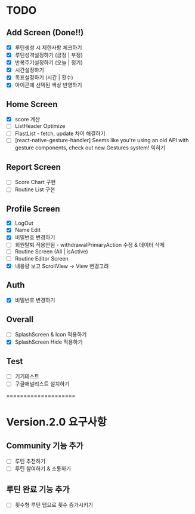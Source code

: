 # TODO

## Add Screen (Done!!)

- [x] 루틴생성 시 제한사항 체크하기
- [x] 루틴성격설정하기 (긍정 | 부정)
- [x] 반복주기설정하기 (오늘 | 정기)
- [x] 시간설정하기
- [x] 목표설정하기 (시간 | 횟수)
- [x] 아이콘에 선택된 색상 반영하기

## Home Screen

- [x] score 계산
- [ ] ListHeader Optimize
- [ ] FlastList - fetch, update 차이 해결하기
- [ ] [react-native-gesture-handler] Seems like you're using an old API with gesture components, check out new Gestures system! 익히기

## Report Screen

- [ ] Score Chart 구현
- [ ] Routine List 구현

## Profile Screen

- [x] LogOut
- [x] Name Edit
- [x] 비밀번호 변경하기
- [ ] 회원탈퇴 적용안됨 - withdrawalPrimaryAction 수정 & 데이터 삭제
- [ ] Routine Screen (All | isActive)
- [ ] Routine Editor Screen
- [x] 내용량 보고 ScrollView -> View 변경고려

## Auth

- [x] 비밀번호 변경하기

## Overall

- [ ] SplashScreen & Icon 적용하기
- [x] SplashScreen Hide 적용하기

## Test

- [ ] 기기테스트
- [ ] 구글애널리스트 설치하기

====================

# Version.2.0 요구사항

## Community 기능 추가

- [ ] 루틴 추천하기
- [ ] 루틴 참여하기 & 소통하기

## 루틴 완료 기능 추가

- [ ] 횟수형 루틴 탭으로 횟수 증가시키기
